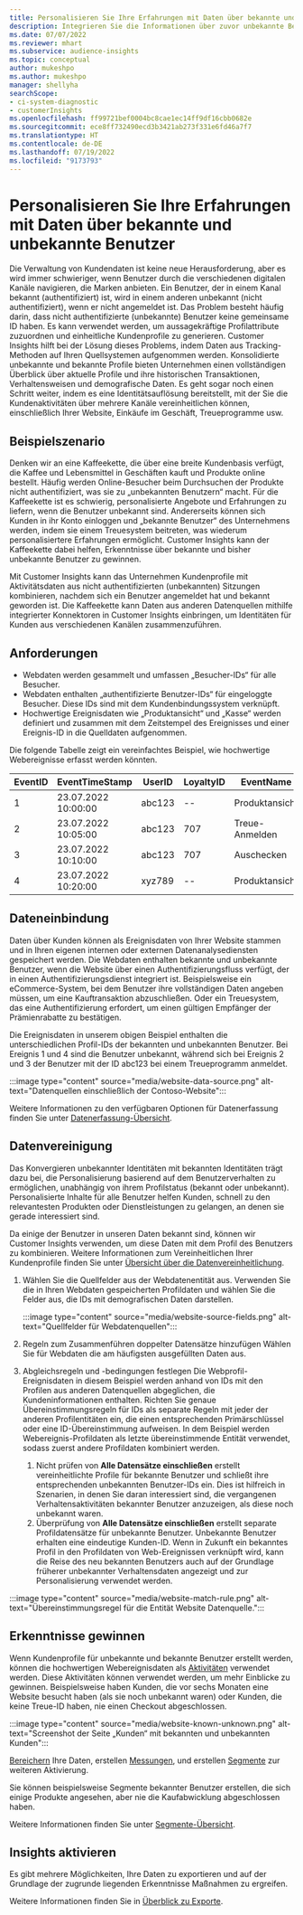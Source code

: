 ```yaml
---
title: Personalisieren Sie Ihre Erfahrungen mit Daten über bekannte und unbekannte Benutzer
description: Integrieren Sie die Informationen über zuvor unbekannte Benutzer, wenn Sie ihre Identität kennen.
ms.date: 07/07/2022
ms.reviewer: mhart
ms.subservice: audience-insights
ms.topic: conceptual
author: mukeshpo
ms.author: mukeshpo
manager: shellyha
searchScope:
- ci-system-diagnostic
- customerInsights
ms.openlocfilehash: ff99721bef0004bc8cae1ec14ff9df16cbb0682e
ms.sourcegitcommit: ece8ff732490ecd3b3421ab273f331e6fd46a7f7
ms.translationtype: HT
ms.contentlocale: de-DE
ms.lasthandoff: 07/19/2022
ms.locfileid: "9173793"
---
```

# <a name="personalize-your-experiences-with-data-about-known-and-unknown-users"></a>Personalisieren Sie Ihre Erfahrungen mit Daten über bekannte und unbekannte Benutzer

Die Verwaltung von Kundendaten ist keine neue Herausforderung, aber es wird immer schwieriger, wenn Benutzer durch die verschiedenen digitalen Kanäle navigieren, die Marken anbieten. Ein Benutzer, der in einem Kanal bekannt (authentifiziert) ist, wird in einem anderen unbekannt (nicht authentifiziert), wenn er nicht angemeldet ist. Das Problem besteht häufig darin, dass nicht authentifizierte (unbekannte) Benutzer keine gemeinsame ID haben. Es kann verwendet werden, um aussagekräftige Profilattribute zuzuordnen und einheitliche Kundenprofile zu generieren. Customer Insights hilft bei der Lösung dieses Problems, indem Daten aus Tracking-Methoden auf Ihren Quellsystemen aufgenommen werden. Konsolidierte unbekannte und bekannte Profile bieten Unternehmen einen vollständigen Überblick über aktuelle Profile und ihre historischen Transaktionen, Verhaltensweisen und demografische Daten. Es geht sogar noch einen Schritt weiter, indem es eine Identitätsauflösung bereitstellt, mit der Sie die Kundenaktivitäten über mehrere Kanäle vereinheitlichen können, einschließlich Ihrer Website, Einkäufe im Geschäft, Treueprogramme usw.

## <a name="sample-scenario"></a>Beispielszenario

Denken wir an eine Kaffeekette, die über eine breite Kundenbasis verfügt, die Kaffee und Lebensmittel in Geschäften kauft und Produkte online bestellt. Häufig werden Online-Besucher beim Durchsuchen der Produkte nicht authentifiziert, was sie zu „unbekannten Benutzern“ macht. Für die Kaffeekette ist es schwierig, personalisierte Angebote und Erfahrungen zu liefern, wenn die Benutzer unbekannt sind. Andererseits können sich Kunden in ihr Konto einloggen und „bekannte Benutzer“ des Unternehmens werden, indem sie einem Treuesystem beitreten, was wiederum personalisiertere Erfahrungen ermöglicht. Customer Insights kann der Kaffeekette dabei helfen, Erkenntnisse über bekannte und bisher unbekannte Benutzer zu gewinnen.

Mit Customer Insights kann das Unternehmen Kundenprofile mit Aktivitätsdaten aus nicht authentifizierten (unbekannten) Sitzungen kombinieren, nachdem sich ein Benutzer angemeldet hat und bekannt geworden ist. Die Kaffeekette kann Daten aus anderen Datenquellen mithilfe integrierter Konnektoren in Customer Insights einbringen, um Identitäten für Kunden aus verschiedenen Kanälen zusammenzuführen.

## <a name="prerequisites"></a>Anforderungen

- Webdaten werden gesammelt und umfassen „Besucher-IDs“ für alle Besucher.
- Webdaten enthalten „authentifizierte Benutzer-IDs“ für eingeloggte Besucher. Diese IDs sind mit dem Kundenbindungssystem verknüpft.
- Hochwertige Ereignisdaten wie „Produktansicht“ und „Kasse“ werden definiert und zusammen mit dem Zeitstempel des Ereignisses und einer Ereignis-ID in die Quelldaten aufgenommen.

Die folgende Tabelle zeigt ein vereinfachtes Beispiel, wie hochwertige Webereignisse erfasst werden könnten.

|EventID|EventTimeStamp|UserID|LoyaltyID|EventName|
|--|--|--|--|--|
|1|23.07.2022 10:00:00|abc123|--|Produktansicht|
|2|23.07.2022 10:05:00|abc123|707|Treue-Anmelden|
|3|23.07.2022 10:10:00|abc123|707|Auschecken|
|4|23.07.2022 10:20:00|xyz789|--|Produktansicht|

## <a name="data-ingestion"></a>Dateneinbindung

Daten über Kunden können als Ereignisdaten von Ihrer Website stammen und in Ihren eigenen internen oder externen Datenanalysediensten gespeichert werden. Die Webdaten enthalten bekannte und unbekannte Benutzer, wenn die Website über einen Authentifizierungsfluss verfügt, der in einen Authentifizierungsdienst integriert ist. Beispielsweise ein eCommerce-System, bei dem Benutzer ihre vollständigen Daten angeben müssen, um eine Kauftransaktion abzuschließen. Oder ein Treuesystem, das eine Authentifizierung erfordert, um einen gültigen Empfänger der Prämienrabatte zu bestätigen.

Die Ereignisdaten in unserem obigen Beispiel enthalten die unterschiedlichen Profil-IDs der bekannten und unbekannten Benutzer. Bei Ereignis 1 und 4 sind die Benutzer unbekannt, während sich bei Ereignis 2 und 3 der Benutzer mit der ID abc123 bei einem Treueprogramm anmeldet.

:::image type="content" source="media/website-data-source.png" alt-text="Datenquellen einschließlich der Contoso-Website":::

Weitere Informationen zu den verfügbaren Optionen für Datenerfassung finden Sie unter [Datenerfassung-Übersicht](data-sources.md).

## <a name="data-unification"></a>Datenvereinigung

Das Konvergieren unbekannter Identitäten mit bekannten Identitäten trägt dazu bei, die Personalisierung basierend auf dem Benutzerverhalten zu ermöglichen, unabhängig von ihrem Profilstatus (bekannt oder unbekannt). Personalisierte Inhalte für alle Benutzer helfen Kunden, schnell zu den relevantesten Produkten oder Dienstleistungen zu gelangen, an denen sie gerade interessiert sind.

Da einige der Benutzer in unseren Daten bekannt sind, können wir Customer Insights verwenden, um diese Daten mit dem Profil des Benutzers zu kombinieren. Weitere Informationen zum Vereinheitlichen Ihrer Kundenprofile finden Sie unter [Übersicht über die Datenvereinheitlichung](data-unification.md).

1. Wählen Sie die Quellfelder aus der Webdatenentität aus. Verwenden Sie die in Ihren Webdaten gespeicherten Profildaten und wählen Sie die Felder aus, die IDs mit demografischen Daten darstellen.

   :::image type="content" source="media/website-source-fields.png" alt-text="Quellfelder für Webdatenquellen":::

1. Regeln zum Zusammenführen doppelter Datensätze hinzufügen Wählen Sie für Webdaten die am häufigsten ausgefüllten Daten aus.

1. Abgleichsregeln und -bedingungen festlegen Die Webprofil-Ereignisdaten in diesem Beispiel werden anhand von IDs mit den Profilen aus anderen Datenquellen abgeglichen, die Kundeninformationen enthalten. Richten Sie genaue Übereinstimmungsregeln für IDs als separate Regeln mit jeder der anderen Profilentitäten ein, die einen entsprechenden Primärschlüssel oder eine ID-Übereinstimmung aufweisen. In dem Beispiel werden Webereignis-Profildaten als letzte übereinstimmende Entität verwendet, sodass zuerst andere Profildaten kombiniert werden.
   1. Nicht prüfen von **Alle Datensätze einschließen** erstellt vereinheitlichte Profile für bekannte Benutzer und schließt ihre entsprechenden unbekannten Benutzer-IDs ein. Dies ist hilfreich in Szenarien, in denen Sie daran interessiert sind, die vergangenen Verhaltensaktivitäten bekannter Benutzer anzuzeigen, als diese noch unbekannt waren.
   1. Überprüfung von **Alle Datensätze einschließen** erstellt separate Profildatensätze für unbekannte Benutzer. Unbekannte Benutzer erhalten eine eindeutige Kunden-ID. Wenn in Zukunft ein bekanntes Profil in den Profildaten von Web-Ereignissen verknüpft wird, kann die Reise des neu bekannten Benutzers auch auf der Grundlage früherer unbekannter Verhaltensdaten angezeigt und zur Personalisierung verwendet werden.

:::image type="content" source="media/website-match-rule.png" alt-text="Übereinstimmungsregel für die Entität Website Datenquelle.":::

## <a name="get-insights"></a>Erkenntnisse gewinnen

Wenn Kundenprofile für unbekannte und bekannte Benutzer erstellt werden, können die hochwertigen Webereignisdaten als [Aktivitäten](activities.md) verwendet werden. Diese Aktivitäten können verwendet werden, um mehr Einblicke zu gewinnen. Beispielsweise haben Kunden, die vor sechs Monaten eine Website besucht haben (als sie noch unbekannt waren) oder Kunden, die keine Treue-ID haben, nie einen Checkout abgeschlossen.

:::image type="content" source="media/website-known-unknown.png" alt-text="Screenshot der Seite „Kunden“ mit bekannten und unbekannten Kunden":::

[Bereichern](enrichment-hub.md) Ihre Daten, erstellen [Messungen](measures.md), und erstellen [Segmente](segments.md) zur weiteren Aktivierung.

Sie können beispielsweise Segmente bekannter Benutzer erstellen, die sich einige Produkte angesehen, aber nie die Kaufabwicklung abgeschlossen haben.

Weitere Informationen finden Sie unter [Segmente-Übersicht](segments.md).

## <a name="activate-insights"></a>Insights aktivieren

Es gibt mehrere Möglichkeiten, Ihre Daten zu exportieren und auf der Grundlage der zugrunde liegenden Erkenntnisse Maßnahmen zu ergreifen.

Weitere Informationen finden Sie in [Überblick zu Exporte](export-destinations.md).
